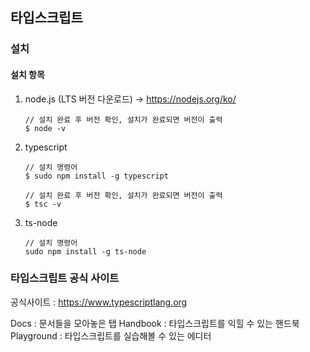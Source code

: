 ## 타입스크립트

### 설치

#### 설치 항목

1. node.js (LTS 버전 다운로드) -> https://nodejs.org/ko/

   ```
   // 설치 완료 후 버전 확인, 설치가 완료되면 버전이 출력
   $ node -v
   ```

   

2. typescript

   ```
   // 설치 명령어
   $ sudo npm install -g typescript
   
   // 설치 완료 후 버전 확인, 설치가 완료되면 버전이 출력
   $ tsc -v
   ```

3. ts-node

   ```
   // 설치 명령어
   sudo npm install -g ts-node
   ```

### 타입스크립트 공식 사이트

공식사이트 : https://www.typescriptlang.org

Docs : 문서들을 모아놓은 탭
Handbook : 타입스크립트를 익힐 수 있는 핸드북
Playground : 타입스크립트를 실습해볼 수 있는 에디터

